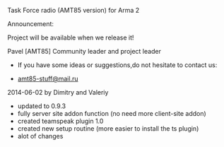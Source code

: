 Task Force radio (AMT85 version) for Arma 2

Announcement:

Project will be available when we release it!

Pavel [AMT85] Community leader and project leader

- If you have some ideas or suggestions,do not hesitate to contact us:

- amt85-stuff@mail.ru

2014-06-02 by Dimitry and Valeriy

- updated to 0.9.3
- fully server site addon function (no need more client-site addon)
- created teamspeak plugin 1.0
- created new setup routine (more easier to install the ts plugin)
- alot of changes

